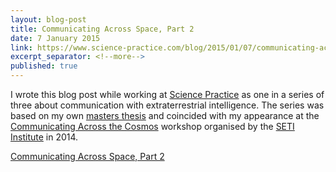 ```yaml
---
layout: blog-post
title: Communicating Across Space, Part 2
date: 7 January 2015
link: https://www.science-practice.com/blog/2015/01/07/communicating-across-the-cosmos-2/
excerpt_separator: <!--more-->
published: true
---
```


I wrote this blog post while working at [Science Practice](https://www.science-practice.com/) as one in a series of three about communication with extraterrestrial intelligence. The series was based on my own [masters thesis](https://www.researchgate.net/publication/277892123_Lingua_Extraterrestris) and coincided with my appearance at the [Communicating Across the Cosmos](https://communicating.seti.org/) workshop organised by the [SETI Institute](https://www.seti.org/) in 2014.

[Communicating Across Space, Part 2](https://www.science-practice.com/blog/2015/01/07/communicating-across-the-cosmos-2/)
